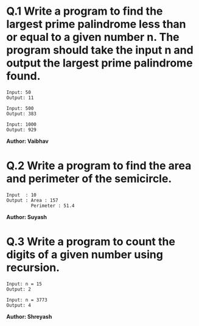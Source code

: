 # Q.1 Write a program to find the largest prime palindrome less than or equal to a given number n. The program should take the input n and output the largest prime palindrome found.
```
Input: 50
Output: 11

Input: 500
Output: 383

Input: 1000
Output: 929
```
**Author: Vaibhav**

# Q.2 Write a program to find the area and perimeter of the semicircle.
```
Input  : 10
Output : Area : 157
         Perimeter : 51.4
```
**Author: Suyash**

# Q.3 Write a program to count the digits of a given number using recursion.
```
Input: n = 15
Output: 2

Input: n = 3773
Output: 4
```
**Author: Shreyash**
